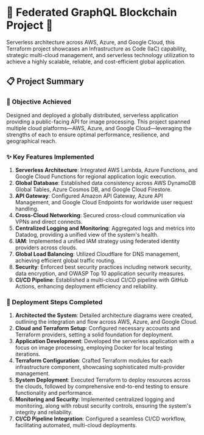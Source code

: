 # 🚀 Federated GraphQL Blockchain Project 🚀

Serverless architecture across AWS, Azure, and Google Cloud, this Terraform project showcases an Infrastructure as Code (IaC) capability, strategic multi-cloud management, and serverless technology utilization to achieve a highly scalable, reliable, and cost-efficient global application.

## 📋 Project Summary

### 🎯 Objective Achieved
Designed and deployed a globally distributed, serverless application providing a public-facing API for image processing. This project spanned multiple cloud platforms—AWS, Azure, and Google Cloud—leveraging the strengths of each to ensure optimal performance, resilience, and geographical reach.

### ✨ Key Features Implemented

1. **Serverless Architecture**: Integrated AWS Lambda, Azure Functions, and Google Cloud Functions for regional application logic execution.
2. **Global Database**: Established data consistency across AWS DynamoDB Global Tables, Azure Cosmos DB, and Google Cloud Firestore.
3. **API Gateway**: Configured Amazon API Gateway, Azure API Management, and Google Cloud Endpoints for worldwide user request handling.
4. **Cross-Cloud Networking**: Secured cross-cloud communication via VPNs and direct connects.
5. **Centralized Logging and Monitoring**: Aggregated logs and metrics into Datadog, providing a unified view of the system's health.
6. **IAM**: Implemented a unified IAM strategy using federated identity providers across clouds.
7. **Global Load Balancing**: Utilized Cloudflare for DNS management, achieving efficient global traffic routing.
8. **Security**: Enforced best security practices including network security, data encryption, and OWASP Top 10 application security measures.
9. **CI/CD Pipeline**: Established a multi-cloud CI/CD pipeline with GitHub Actions, enhancing deployment efficiency and reliability.

### 🚧 Deployment Steps Completed

1. **Architected the System**: Detailed architecture diagrams were created, outlining the integration and flow across AWS, Azure, and Google Cloud.
2. **Cloud and Terraform Setup**: Configured necessary accounts and Terraform providers, setting a solid foundation for deployment.
3. **Application Development**: Developed the serverless application with a focus on image processing, employing Docker for local testing iterations.
4. **Terraform Configuration**: Crafted Terraform modules for each infrastructure component, showcasing sophisticated multi-provider management.
5. **System Deployment**: Executed Terraform to deploy resources across the clouds, followed by comprehensive end-to-end testing to ensure functionality and performance.
6. **Monitoring and Security**: Implemented centralized logging and monitoring, along with robust security controls, ensuring the system's integrity and reliability.
7. **CI/CD Pipeline Integration**: Configured a seamless CI/CD workflow, facilitating automated, multi-cloud deployments.
